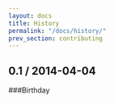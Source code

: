 ```yaml
---
layout: docs
title: History
permalink: "/docs/history/"
prev_section: contributing
---
```


## 0.1 / 2014-04-04

###Birthday

